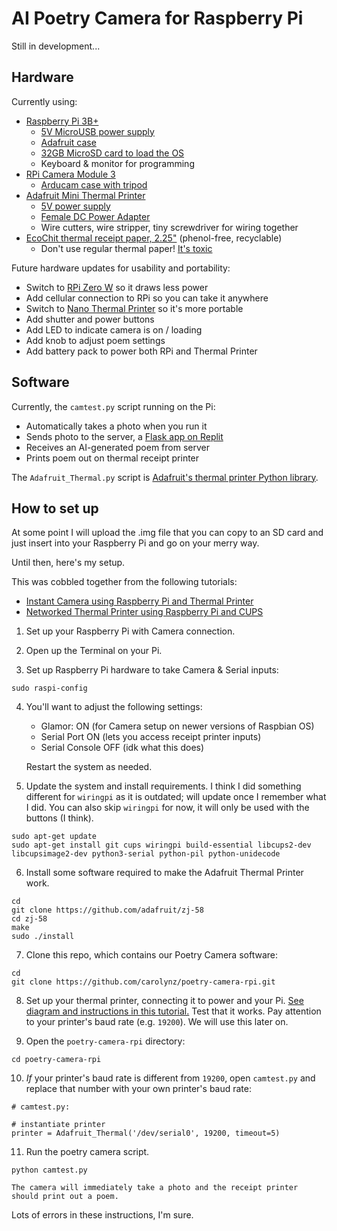 # AI Poetry Camera for Raspberry Pi

Still in development...

## Hardware
Currently using:
- [Raspberry Pi 3B+](https://www.raspberrypi.com/products/raspberry-pi-3-model-b-plus/)
  - [5V MicroUSB power supply](https://www.amazon.com/CanaKit-Raspberry-Supply-Adapter-Listed/dp/B00MARDJZ4) 
  - [Adafruit case](https://www.adafruit.com/product/2258)
  - [32GB MicroSD card to load the OS](https://www.canakit.com/raspberry-pi-sd-card-noobs.html)
  - Keyboard & monitor for programming
- [RPi Camera Module 3](https://www.raspberrypi.com/products/camera-module-3/)
  - [Arducam case with tripod](https://www.amazon.com/Arducam-Raspberry-Bundle-Autofocus-Lightweight/dp/B09TKYXZFG)
- [Adafruit Mini Thermal Printer](https://www.adafruit.com/product/600)
  - [5V power supply](https://www.adafruit.com/product/276)
  - [Female DC Power Adapter](https://www.adafruit.com/product/368)
  - Wire cutters, wire stripper, tiny screwdriver for wiring together
- [EcoChit thermal receipt paper, 2.25"](https://www.amazon.com/EcoChit-Thermal-Paper-Rolls-Plants/dp/B076MMDL8Y) (phenol-free, recyclable)
  - Don't use regular thermal paper! [It's toxic](https://environmentaldefence.ca/2019/02/07/toxic-receipt-bpa-thermal-paper/)

Future hardware updates for usability and portability:
- Switch to [RPi Zero W](https://www.raspberrypi.com/products/raspberry-pi-zero-w/) so it draws less power
- Add cellular connection to RPi so you can take it anywhere
- Switch to [Nano Thermal Printer](https://www.adafruit.com/product/2752) so it's more portable
- Add shutter and power buttons
- Add LED to indicate camera is on / loading
- Add knob to adjust poem settings
- Add battery pack to power both RPi and Thermal Printer

## Software
Currently, the `camtest.py` script running on the Pi:
- Automatically takes a photo when you run it
- Sends photo to the server, a [Flask app on Replit](https://poetry-camera-prototype.carozee.repl.co/)
- Receives an AI-generated poem from server
- Prints poem out on thermal receipt printer

The `Adafruit_Thermal.py` script is [Adafruit's thermal printer Python library](https://github.com/adafruit/Python-Thermal-Printer).

## How to set up
At some point I will upload the .img file that you can copy to an SD card and just insert into your Raspberry Pi and go on your merry way.

Until then, here's my setup.

This was cobbled together from the following tutorials:
- [Instant Camera using Raspberry Pi and Thermal Printer](https://learn.adafruit.com/instant-camera-using-raspberry-pi-and-thermal-printer)
- [Networked Thermal Printer using Raspberry Pi and CUPS](https://learn.adafruit.com/networked-thermal-printer-using-cups-and-raspberry-pi)


1. Set up your Raspberry Pi with Camera connection.

2. Open up the Terminal on your Pi.

3. Set up Raspberry Pi hardware to take Camera & Serial inputs:
```shell
sudo raspi-config
```
4. You'll want to adjust the following settings:
    - Glamor: ON (for Camera setup on newer versions of Raspbian OS)
    - Serial Port ON (lets you access receipt printer inputs)
    - Serial Console OFF (idk what this does)

    Restart the system as needed.

5. Update the system and install requirements. I think I did something different for `wiringpi` as it is outdated; will update once I remember what I did. You can also skip `wiringpi` for now, it will only be used with the buttons (I think).
```shell
sudo apt-get update
sudo apt-get install git cups wiringpi build-essential libcups2-dev libcupsimage2-dev python3-serial python-pil python-unidecode
```

6. Install some software required to make the Adafruit Thermal Printer work.
```shell
cd
git clone https://github.com/adafruit/zj-58
cd zj-58
make
sudo ./install
```

7. Clone this repo, which contains our Poetry Camera software:
```shell
cd
git clone https://github.com/carolynz/poetry-camera-rpi.git
```

8. Set up your thermal printer, connecting it to power and your Pi. [See diagram and instructions in this tutorial.](https://learn.adafruit.com/networked-thermal-printer-using-cups-and-raspberry-pi/connect-and-configure-printer)
   Test that it works. Pay attention to your printer's baud rate (e.g. `19200`). We will use this later on.

9. Open the `poetry-camera-rpi` directory:
```shell
cd poetry-camera-rpi
```
10. *If* your printer's baud rate is different from `19200`, open `camtest.py` and replace that number with your own printer's baud rate:
```shell
# camtest.py:

# instantiate printer
printer = Adafruit_Thermal('/dev/serial0', 19200, timeout=5)
```

11. Run the poetry camera script.
```shell
python camtest.py
```

    The camera will immediately take a photo and the receipt printer should print out a poem.

Lots of errors in these instructions, I'm sure.
